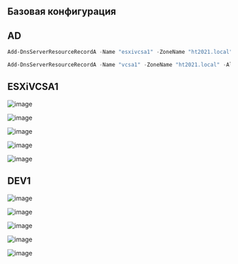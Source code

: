
## Базовая конфигурация

## AD 
```powershell
Add-DnsServerResourceRecordA -Name "esxivcsa1" -ZoneName "ht2021.local" -AllowUpdateAny -IPv4Address "172.30.0.4" -CreatePtr 

Add-DnsServerResourceRecordA -Name "vcsa1" -ZoneName "ht2021.local" -AllowUpdateAny -IPv4Address "172.30.0.5" -CreatePtr
```

## ESXiVCSA1

![image](https://user-images.githubusercontent.com/79700810/135403164-84049686-a6a1-422b-9b34-adedb037b642.png)

![image](https://user-images.githubusercontent.com/79700810/135403249-bfc792ef-74dd-4851-9969-245f9c145769.png)

![image](https://user-images.githubusercontent.com/79700810/135403300-f2039560-351d-4ff0-81dd-7fb362ec718c.png)

![image](https://user-images.githubusercontent.com/79700810/135403423-606b27c7-eada-4179-a9e4-fd179dfa0d45.png)

![image](https://user-images.githubusercontent.com/79700810/135403468-cd30c045-466c-4223-a4b4-99e1a95e7c11.png)


## DEV1


![image](https://user-images.githubusercontent.com/79700810/135404545-c901b91b-2212-4a1d-b06c-1fa552eed92b.png)

![image](https://user-images.githubusercontent.com/79700810/135404630-71ce1e7f-df5a-4b08-b459-ac3e1671c45c.png)

![image](https://user-images.githubusercontent.com/79700810/135404686-ae80a019-cd10-4523-a058-8708afbfcf1a.png)

![image](https://user-images.githubusercontent.com/79700810/135404742-d5798125-a7b8-4aeb-b0a6-ffbe87006b07.png)

![image](https://user-images.githubusercontent.com/79700810/135404962-025505a2-88df-4377-9e36-15aab143448d.png)


